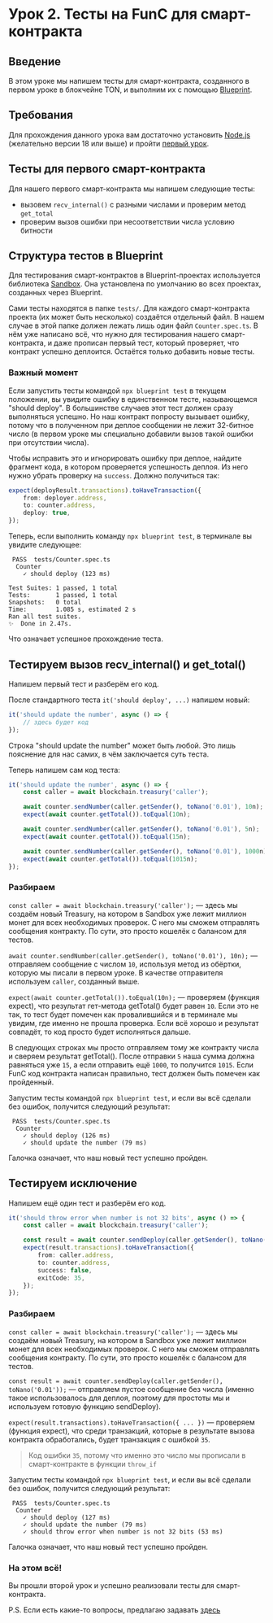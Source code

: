 # Урок 2. Тесты на FunC для смарт-контракта

## Введение

В этом уроке мы напишем тесты для смарт-контракта, созданного в первом уроке в блокчейне TON, и выполним их с помощью [Blueprint](https://github.com/ton-community/blueprint).

## Требования

Для прохождения данного урока вам достаточно установить [Node.js](https://nodejs.org) (желательно версии 18 или выше) и пройти [первый урок](https://github.com/romanovichim/TonFunClessons_ru/blob/main/1lesson/firstlesson.md).

## Teсты для первого смарт-контракта

Для нашего первого смарт-контракта мы напишем следующие тесты:

-   вызовем `recv_internal()` с разными числами и проверим метод `get_total`
-   проверим вызов ошибки при несоответствии числа условию битности

## Структура тестов в Blueprint

Для тестирования смарт-контрактов в Blueprint-проектах используется библиотека [Sandbox](https://github.com/ton-community/sandbox). Она установлена по умолчанию во всех проектах, созданных через Blueprint.

Сами тесты находятся в папке `tests/`. Для каждого смарт-контракта проекта (их может быть несколько) создаётся отдельный файл. В нашем случае в этой папке должен лежать лишь один файл `Counter.spec.ts`. В нём уже написано всё, что нужно для тестирования нашего смарт-контракта, и даже прописан первый тест, который проверяет, что контракт успешно деплоится. Остаётся только добавить новые тесты.

### Важный момент

Если запустить тесты командой `npx blueprint test` в текущем положении, вы увидите ошибку в единственном тесте, называющемся "should deploy". В большинстве случаев этот тест должен сразу выполняться успешно. Но наш контракт попросту вызывает ошибку, потому что в полученном при деплое сообщении не лежит 32-битное число (в первом уроке мы специально добавили вызов такой ошибки при отсутствии числа).

Чтобы исправить это и игнорировать ошибку при деплое, найдите фрагмент кода, в котором проверяется успешность деплоя. Из него нужно убрать проверку на `success`. Должно получиться так:

```ts
expect(deployResult.transactions).toHaveTransaction({
    from: deployer.address,
    to: counter.address,
    deploy: true,
});
```

Теперь, если выполнить команду `npx blueprint test`, в терминале вы увидите следующее:

```
 PASS  tests/Counter.spec.ts
  Counter
    ✓ should deploy (123 ms)

Test Suites: 1 passed, 1 total
Tests:       1 passed, 1 total
Snapshots:   0 total
Time:        1.085 s, estimated 2 s
Ran all test suites.
✨  Done in 2.47s.
```

Что означает успешное прохождение теста.

## Тестируем вызов recv_internal() и get_total()

Напишем первый тест и разберём его код.

После стандартного теста `it('should deploy', ...)` напишем новый:

```ts
it('should update the number', async () => {
    // здесь будет код
});
```

Строка "should update the number" может быть любой. Это лишь пояснение для нас самих, в чём заключается суть теста.

Теперь напишем сам код теста:

```ts
it('should update the number', async () => {
    const caller = await blockchain.treasury('caller');

    await counter.sendNumber(caller.getSender(), toNano('0.01'), 10n);
    expect(await counter.getTotal()).toEqual(10n);

    await counter.sendNumber(caller.getSender(), toNano('0.01'), 5n);
    expect(await counter.getTotal()).toEqual(15n);

    await counter.sendNumber(caller.getSender(), toNano('0.01'), 1000n);
    expect(await counter.getTotal()).toEqual(1015n);
});
```

### Разбираем

`const caller = await blockchain.treasury('caller');` — здесь мы создаём новый Treasury, на котором в Sandbox уже лежит миллион монет для всех необходимых проверок. С него мы сможем отправлять сообщения контракту. По сути, это просто кошелёк с балансом для тестов.

`await counter.sendNumber(caller.getSender(), toNano('0.01'), 10n);` — отправляем сообщение с числом `10`, используя метод из обёртки, которую мы писали в первом уроке. В качестве отправителя используем `caller`, созданный выше.

`expect(await counter.getTotal()).toEqual(10n);` — проверяем (функция expect), что результат гет-метода getTotal() будет равен `10`. Если это не так, то тест будет помечен как провалившийся и в терминале мы увидим, где именно не прошла проверка. Если всё хорошо и результат совпадёт, то код просто будет исполняться дальше.

В следующих строках мы просто отправляем тому же контракту числа и сверяем результат getTotal(). После отправки `5` наша сумма должна равняться уже `15`, а если отправить ещё `1000`, то получится `1015`. Если FunC код контракта написан правильно, тест должен быть помечен как пройденный.

Запустим тесты командой `npx blueprint test`, и если вы всё сделали без ошибок, получится следующий результат:

```
 PASS  tests/Counter.spec.ts
  Counter
    ✓ should deploy (126 ms)
    ✓ should update the number (79 ms)
```

Галочка означает, что наш новый тест успешно пройден.

## Тестируем исключение

Напишем ещё один тест и разберём его код.

```ts
it('should throw error when number is not 32 bits', async () => {
    const caller = await blockchain.treasury('caller');

    const result = await counter.sendDeploy(caller.getSender(), toNano('0.01'));
    expect(result.transactions).toHaveTransaction({
        from: caller.address,
        to: counter.address,
        success: false,
        exitCode: 35,
    });
});
```

### Разбираем

`const caller = await blockchain.treasury('caller');` — здесь мы создаём новый Treasury, на котором в Sandbox уже лежит миллион монет для всех необходимых проверок. С него мы сможем отправлять сообщения контракту. По сути, это просто кошелёк с балансом для тестов.

`const result = await counter.sendDeploy(caller.getSender(), toNano('0.01'));` — отправляем пустое сообщение без числа (именно такое использовалось для деплоя, поэтому для простоты мы и используем готовую функцию sendDeploy).

`expect(result.transactions).toHaveTransaction({ ... })` — проверяем (функция expect), что среди транзакций, которые в результате вызова контракта обработались, будет транзакция с ошибкой `35`.

> Код ошибки `35`, потому что именно это число мы прописали в смарт-контракте в функции `throw_if`

Запустим тесты командой `npx blueprint test`, и если вы всё сделали без ошибок, получится следующий результат:

```
 PASS  tests/Counter.spec.ts
  Counter
    ✓ should deploy (127 ms)
    ✓ should update the number (79 ms)
    ✓ should throw error when number is not 32 bits (53 ms)
```

Галочка означает, что наш новый тест успешно пройден.

### На этом всё!

Вы прошли второй урок и успешно реализовали тесты для смарт-контракта.

P.S. Если есть какие-то вопросы, предлагаю задавать [здесь](https://t.me/ton_learn)
